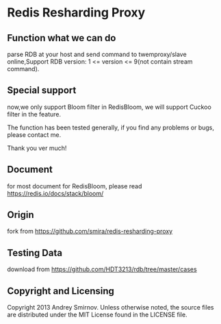 Redis Resharding Proxy
======================


Function what we can do
---------------------
parse RDB at your host and send command to twemproxy/slave online,Support RDB version: 1 <= version <= 9(not contain stream command).

Special support
---------------------
now,we only support  Bloom filter in RedisBloom, we will support  Cuckoo filter in the feature.

The function has been tested generally, if you find any problems or bugs, please contact me.

Thank you ver much!

Document
---------------------
for most document for RedisBloom, please read https://redis.io/docs/stack/bloom/



Origin
----------------------
fork from https://github.com/smira/redis-resharding-proxy


Testing Data
-----------------------
download from https://github.com/HDT3213/rdb/tree/master/cases

Copyright and Licensing
-----------------------

Copyright 2013 Andrey Smirnov. Unless otherwise noted, the source files are distributed under the MIT License found in
the LICENSE file.







